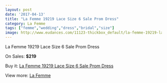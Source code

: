 ```yaml
---
layout: post
date: '2017-04-13'
title: "La Femme 19219 Lace Size 6 Sale Prom Dress"
category: La Femme
tags: ["femme","wedding","dress","bridal","size"]
image: http://www.eudances.com/11123-thickbox_default/la-femme-19219-lace-size-6-sale-prom-dress.jpg
---
```

La Femme 19219 Lace Size 6 Sale Prom Dress

On Sales: **$219**
<a href="https://www.eudances.com/en/la-femme/3545-la-femme-19219-lace-size-6-sale-prom-dress.html"><amp-img layout="responsive" width="600" height="600" src="//www.eudances.com/11123-thickbox_default/la-femme-19219-lace-size-6-sale-prom-dress.jpg" alt="La Femme 19219 Lace Size 6 Sale Prom Dress 0" /></a>
<a href="https://www.eudances.com/en/la-femme/3545-la-femme-19219-lace-size-6-sale-prom-dress.html"><amp-img layout="responsive" width="600" height="600" src="//www.eudances.com/11125-thickbox_default/la-femme-19219-lace-size-6-sale-prom-dress.jpg" alt="La Femme 19219 Lace Size 6 Sale Prom Dress 1" /></a>
<a href="https://www.eudances.com/en/la-femme/3545-la-femme-19219-lace-size-6-sale-prom-dress.html"><amp-img layout="responsive" width="600" height="600" src="//www.eudances.com/11124-thickbox_default/la-femme-19219-lace-size-6-sale-prom-dress.jpg" alt="La Femme 19219 Lace Size 6 Sale Prom Dress 2" /></a>

Buy it: [La Femme 19219 Lace Size 6 Sale Prom Dress](https://www.eudances.com/en/la-femme/3545-la-femme-19219-lace-size-6-sale-prom-dress.html "La Femme 19219 Lace Size 6 Sale Prom Dress")

View more: [La Femme](https://www.eudances.com/en/72-La-Femme "La Femme")